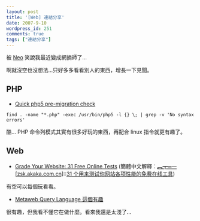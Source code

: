 ```yaml
---
layout: post
title: '[Web] 連結分享'
date: 2007-9-10
wordpress_id: 251
comments: true
tags: ["連結分享"]
---
```


<!--more-->
被 [Neo](http://www.neo.com.tw) 笑說我最近變成網摘師了...

啊就沒空也沒想法...只好多多看看別人的東西，增長一下見聞。

## PHP

* [Quick php5 pre-migration check](http://fashion.hosmoz.net/post/2007/08/30/Quick-php5-pre-migration-check)

```
find . -name "*.php" -exec /usr/bin/php5 -l {} \; | grep -v 'No syntax errors'

```

酷... PHP 命令列模式其實有很多好玩的東西，再配合 linux 指令就更有趣了。 



## Web

* [Grade Your Website: 31 Free Online Tests](http://www.avivadirectory.com/free-online-tests/) (簡體中文解釋：[︻┳═一 [zsk.akaka.com.cn]](http://zsk.akaka.com.cn/)::[31 个用来测试你网站各项性能的免费在线工具](http://zsk.akaka.com.cn/2007/06/31-free-tests-online/))

有空可以每個玩看看。

* [Metaweb Query Language 這個有趣](http://rd-program.blogspot.com/2007/09/metaweb-query-language.html)

很有趣，但我看不懂它在做什麼。看來我還是太淺了...


